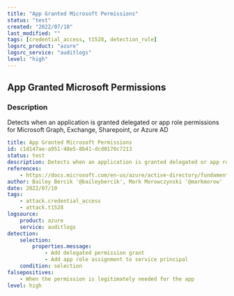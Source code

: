 ```yaml
---
title: "App Granted Microsoft Permissions"
status: "test"
created: "2022/07/10"
last_modified: ""
tags: [credential_access, t1528, detection_rule]
logsrc_product: "azure"
logsrc_service: "auditlogs"
level: "high"
---
```


## App Granted Microsoft Permissions

### Description

Detects when an application is granted delegated or app role permissions for Microsoft Graph, Exchange, Sharepoint, or Azure AD

```yml
title: App Granted Microsoft Permissions
id: c1d147ae-a951-48e5-8b41-dcd0170c7213
status: test
description: Detects when an application is granted delegated or app role permissions for Microsoft Graph, Exchange, Sharepoint, or Azure AD
references:
    - https://docs.microsoft.com/en-us/azure/active-directory/fundamentals/security-operations-applications#application-granted-highly-privileged-permissions
author: Bailey Bercik '@baileybercik', Mark Morowczynski '@markmorow'
date: 2022/07/10
tags:
    - attack.credential_access
    - attack.t1528
logsource:
    product: azure
    service: auditlogs
detection:
    selection:
        properties.message:
            - Add delegated permission grant
            - Add app role assignment to service principal
    condition: selection
falsepositives:
    - When the permission is legitimately needed for the app
level: high

```

